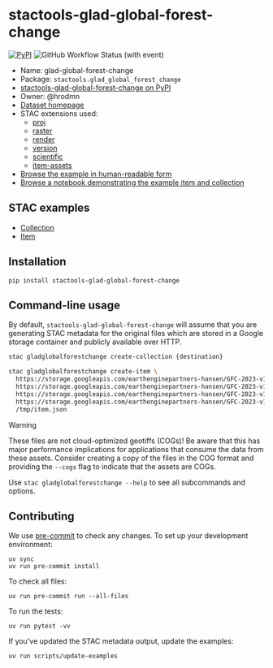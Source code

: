 # stactools-glad-global-forest-change

[![PyPI](https://img.shields.io/pypi/v/stactools-glad-global-forest-change?style=for-the-badge)](https://pypi.org/project/stactools-glad-global-forest-change/)
![GitHub Workflow Status (with event)](https://img.shields.io/github/actions/workflow/status/stactools-packages/glad-global-forest-change/continuous-integration.yml?style=for-the-badge)

- Name: glad-global-forest-change
- Package: `stactools.glad_global_forest_change`
- [stactools-glad-global-forest-change on PyPI](https://pypi.org/project/stactools-glad-global-forest-change/)
- Owner: @hrodmn
- [Dataset homepage](https://storage.googleapis.com/earthenginepartners-hansen/GFC-2023-v1.11/download.html)
- STAC extensions used:
  - [proj](https://github.com/stac-extensions/projection/)
  - [raster](https://github.com/stac-extensions/raster/)
  - [render](https://github.com/stac-extensions/render/)
  - [version](https://github.com/stac-extensions/version/)
  - [scientific](https://github.com/stac-extensions/scientific/)
  - [item-assets](https://github.com/stac-extensions/item-assets/)
- [Browse the example in human-readable form](https://radiantearth.github.io/stac-browser/#/external/raw.githubusercontent.com/stactools-packages/glad-global-forest-change/main/examples/collection.json)
- [Browse a notebook demonstrating the example item and collection](https://github.com/stactools-packages/glad-global-forest-change/tree/main/docs/example.ipynb)

## STAC examples

- [Collection](examples/collection.json)
- [Item](examples/item/item.json)

## Installation

```shell
pip install stactools-glad-global-forest-change
```

## Command-line usage

By default, `stactools-glad-global-forest-change` will assume that you are generating STAC metadata for the original files which are stored in a Google storage container and publicly available over HTTP.

```bash
stac gladglobalforestchange create-collection {destination}

stac gladglobalforestchange create-item \
  https://storage.googleapis.com/earthenginepartners-hansen/GFC-2023-v1.11/Hansen_GFC-2023-v1.11_gain_40N_080W.tif \
  https://storage.googleapis.com/earthenginepartners-hansen/GFC-2023-v1.11/Hansen_GFC-2023-v1.11_treecover2000_40N_080W.tif \
  https://storage.googleapis.com/earthenginepartners-hansen/GFC-2023-v1.11/Hansen_GFC-2023-v1.11_lossyear_40N_080W.tif \
  https://storage.googleapis.com/earthenginepartners-hansen/GFC-2023-v1.11/Hansen_GFC-2023-v1.11_datamask_40N_080W.tif \
  /tmp/item.json
```

> [!WARNING]  
> These files are not cloud-optimized geotiffs (COGs)!
> Be aware that this has major performance implications for applications that consume the data from these assets.
> Consider creating a copy of the files in the COG format and providing the `--cogs` flag to indicate that the
assets are COGs.

Use `stac gladglobalforestchange --help` to see all subcommands and options.

## Contributing

We use [pre-commit](https://pre-commit.com/) to check any changes.
To set up your development environment:

```shell
uv sync
uv run pre-commit install
```

To check all files:

```shell
uv run pre-commit run --all-files
```

To run the tests:

```shell
uv run pytest -vv
```

If you've updated the STAC metadata output, update the examples:

```shell
uv run scripts/update-examples
```
